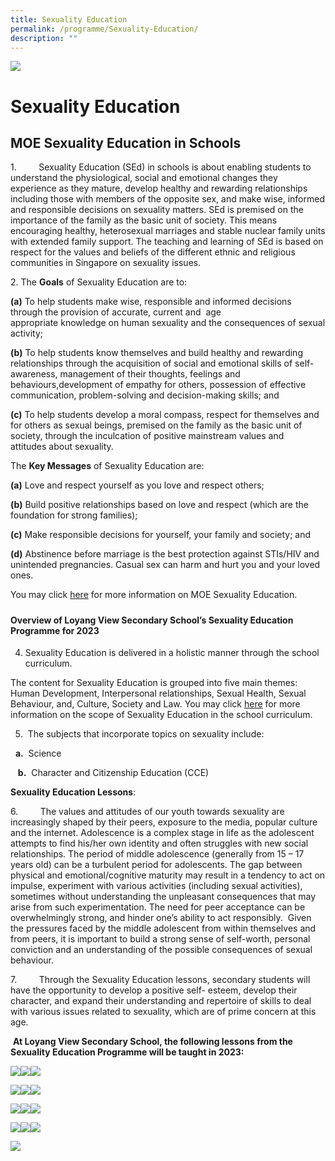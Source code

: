 ```yaml
---
title: Sexuality Education
permalink: /programme/Sexuality-Education/
description: ""
---
```


![](/images/Banner.jpg)

Sexuality Education
===================

MOE Sexuality Education in Schools
----------------------------------
1.         Sexuality Education (SEd) in schools is about enabling students to understand the physiological, social and emotional changes they experience as they mature, develop healthy and rewarding relationships including those with members of the opposite sex, and make wise, informed and responsible decisions on sexuality matters. SEd is premised on the importance of the family as the basic unit of society. This means encouraging healthy, heterosexual marriages and stable nuclear family units with extended family support. The teaching and learning of SEd is based on respect for the values and beliefs of the different ethnic and religious communities in Singapore on sexuality issues.


2. The **Goals** of Sexuality Education are to:

**(a)** To help students make wise, responsible and informed decisions through the provision of accurate, current and  age  appropriate knowledge on human sexuality and the consequences of sexual activity;

**(b)** To help students know themselves and build healthy and rewarding relationships through the acquisition of social and emotional skills of self-awareness, management of their thoughts, feelings and behaviours,development of empathy for others, possession of effective communication, problem-solving and decision-making skills; and

**(c)** To help students develop a moral compass, respect for themselves and for others as sexual beings, premised on the family as the basic unit of society, through the inculcation of positive mainstream values and attitudes about sexuality.

  

The **Key Messages** of Sexuality Education are:

**(a)** Love and respect yourself as you love and respect others;

**(b)** Build positive relationships based on love and respect (which are the foundation for strong families);

**(c)** Make responsible decisions for yourself, your family and society; and

**(d)** Abstinence before marriage is the best protection against STIs/HIV and unintended pregnancies. Casual sex can harm and hurt you and your loved ones.    

You may click [here](https://go.gov.sg/moe-sexuality-education) for more information on MOE Sexuality Education.

  
##### 
#### **Overview of Loyang View Secondary School’s Sexuality Education Programme for 2023**  
  

4. Sexuality Education is delivered in a holistic manner through the school curriculum.

The content for Sexuality Education  is grouped into five main themes: Human Development, Interpersonal relationships, Sexual Health, Sexual Behaviour, and, Culture, Society and Law. You may click [here](https://go.gov.sg/moe-sexuality-education-scope) for more information on the scope of Sexuality Education in the school curriculum.

  

5.  The subjects that incorporate topics on sexuality include:
 
      **a.**  Science
  
    **b.**  Character and Citizenship Education (CCE)

  

**Sexuality Education Lessons**: 

6.         The values and attitudes of our youth towards sexuality are increasingly shaped by their peers, exposure to the media, popular culture and the internet. Adolescence is a complex stage in life as the adolescent attempts to find his/her own identity and often struggles with new social relationships. The period of middle adolescence (generally from 15 – 17 years old) can be a turbulent period for adolescents. The gap between physical and emotional/cognitive maturity may result in a tendency to act on impulse, experiment with various activities (including sexual activities), sometimes without  understanding the unpleasant consequences that may arise from such experimentation. The need for peer acceptance can be overwhelmingly strong, and hinder one’s ability to act responsibly.  Given the pressures faced by the middle adolescent from within themselves and from peers, it is important to build a strong sense of self-worth, personal conviction and an understanding of the possible consequences of sexual behaviour.

7.         Through the Sexuality Education lessons, secondary students will have the opportunity to develop a positive self- esteem, develop their character, and expand their understanding and repertoire of skills to deal with various issues related to sexuality, which are of prime concern at this age.

 **At Loyang View Secondary School, the following lessons from the Sexuality Education Programme will be taught in 2023:**
 
![](/images/SEd/SEd%2011.jpg)![](/images/SEd/SEd%2012.jpg)![](/images/SEd/SEd%2013.jpg)

![](/images/SEd/SEd%2021.jpg)![](/images/SEd/SEd%2022.jpg)![](/images/SEd/SEd%2023.jpg)

![](/images/SEd/SEd%2031.jpg)![](/images/SEd/SEd%2032.jpg)![](/images/SEd/SEd%2033.jpg)

![](/images/SEd/SEd%2041.jpg)![](/images/SEd/SEd%2042.jpg)![](/images/SEd/SEd%2043.jpg)

![](/images/SEd/SEd%2051.jpg)